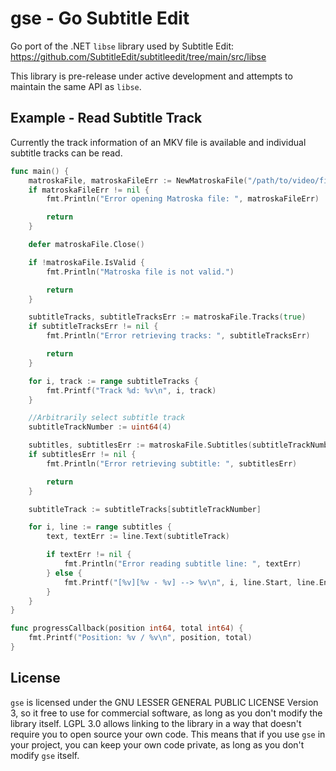 # gse - Go Subtitle Edit

Go port of the .NET `libse` library used by Subtitle Edit: <https://github.com/SubtitleEdit/subtitleedit/tree/main/src/libse>

This library is pre-release under active development and attempts to maintain the same API as `libse`.

## Example - Read Subtitle Track
Currently the track information of an MKV file is available and individual subtitle tracks can be read.
```go
func main() {
	matroskaFile, matroskaFileErr := NewMatroskaFile("/path/to/video/file.mkv")
	if matroskaFileErr != nil {
		fmt.Println("Error opening Matroska file: ", matroskaFileErr)

		return
	}

	defer matroskaFile.Close()

	if !matroskaFile.IsValid {
		fmt.Println("Matroska file is not valid.")

		return
	}

	subtitleTracks, subtitleTracksErr := matroskaFile.Tracks(true)
	if subtitleTracksErr != nil {
		fmt.Println("Error retrieving tracks: ", subtitleTracksErr)

		return
	}

	for i, track := range subtitleTracks {
		fmt.Printf("Track %d: %v\n", i, track)
	}

	//Arbitrarily select subtitle track
	subtitleTrackNumber := uint64(4)

	subtitles, subtitlesErr := matroskaFile.Subtitles(subtitleTrackNumber, progressCallback)
	if subtitlesErr != nil {
		fmt.Println("Error retrieving subtitle: ", subtitlesErr)

		return
	}

	subtitleTrack := subtitleTracks[subtitleTrackNumber]

	for i, line := range subtitles {
		text, textErr := line.Text(subtitleTrack)

		if textErr != nil {
			fmt.Println("Error reading subtitle line: ", textErr)
		} else {
			fmt.Printf("[%v][%v - %v] --> %v\n", i, line.Start, line.End(), text)
		}
	}
}

func progressCallback(position int64, total int64) {
	fmt.Printf("Position: %v / %v\n", position, total)
}
```

## License
`gse` is licensed under the GNU LESSER GENERAL PUBLIC LICENSE Version 3, 
so it free to use for commercial software, as long as you don't modify the library itself. 
LGPL 3.0 allows linking to the library in a way that doesn't require you to open source your own code. 
This means that if you use `gse` in your project, you can keep your own code private, 
as long as you don't modify `gse` itself.